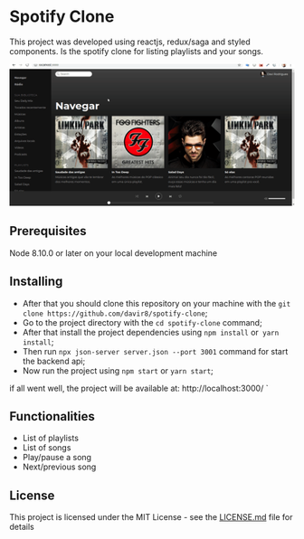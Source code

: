 # Spotify Clone

This project was developed using reactjs, redux/saga and styled components. Is the spotify clone for listing playlists and your songs.

![](src/assets/images/presentation.gif)

## Prerequisites

Node 8.10.0 or later on your local development machine


## Installing

* After that you should clone this repository on your machine with the `git clone https://github.com/davir8/spotify-clone`;
* Go to the project directory with the `cd spotify-clone` command;
* After that install the project dependencies using `npm install` or` yarn install`;
* Then run `npx json-server server.json --port 3001` command for start the backend api;
* Now run the project using `npm start` or `yarn start`;

if all went well, the project will be available at: http://localhost:3000/ `


## Functionalities

* List of playlists
* List of songs
* Play/pause a song
* Next/previous song


## License

This project is licensed under the MIT License - see the [LICENSE.md](LICENSE) file for details

